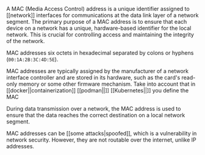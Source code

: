A MAC (Media Access Control) address is a unique identifier assigned to [[network]] interfaces for communications at the data link layer of a network segment. The primary purpose of a MAC address is to ensure that each device on a network has a unique, hardware-based identifier for the local network. This is crucial for controlling access and maintaining the integrity of the network.

MAC addresses six octets in hexadecimal separated by colons or hyphens (`00:1A:2B:3C:4D:5E`).

MAC addresses are typically assigned by the manufacturer of a network interface controller and are stored in its hardware, such as the card's read-only memory or some other firmware mechanism. Take into account that in [[docker||containerization]] [[podman||]] [[Kubernetes||]] you define the MAC

During data transmission over a network, the MAC address is used to ensure that the data reaches the correct destination on a local network segment.

MAC addresses can be [[some attacks|spoofed]], which is a vulnerability in network security. However, they are not routable over the internet, unlike IP addresses.